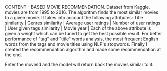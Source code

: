 CONTENT - BASED MOVIE RECOMMENDATION. Dataset from Kaggle. movies are from 1995 to 2016. The algorithm finds the most similar movies to a given movie. It takes into account the following attributes: 
Title similarity | Genres similarity | Average user ratings | Number of user ratings | User given tags similarity | Movie year |
Each of the above attribute is given a weight which can be tuned to get the best possible result.   For better performance of "tag" and "title" words analysis, the most frequent English words from the tags and movie titles using NLP's stopwords.  Finally I created the recommendation algorithm and made some recommendation at the end. 

Enter the movieId and the model will return back the movies similar to it.
